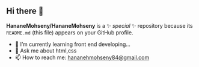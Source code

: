 ## Hi there 👋


**HananeMohseny/HananeMohseny** is a ✨ _special_ ✨ repository because its `README.md` (this file) appears on your GitHub profile.




- 🌱 I’m currently learning front end developing...
- 💬 Ask me about html,css
- 📫 How to reach me: hananehmohseny84@gmail.com

